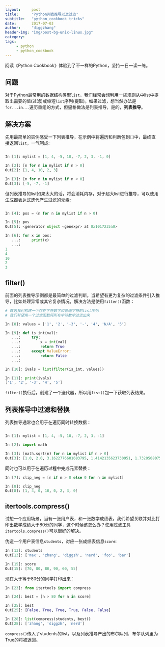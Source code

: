 ```yaml
---
layout:     post
title:      "Python列表推导以及过滤"
subtitle:   "python_cookbook tricks"
date:       2017-07-03
author:     "diggzhang"
header-img: "img/post-bg-unix-linux.jpg"
category:
tags:
     - python
     - python_cookbook
---
```


阅读《Python Cookbook》体验到了不一样的Python，坚持一日一读一练。

## 问题

对于Python最常用的数据结构类型`list`，我们经常会想利用一些规则从中list中提取出需要的值(过滤)或缩短`list`序列(提取)。如果过滤，想当然办法是`for...in...`遍历重组的方式，但逼格做法是列表推导，是的，**列表推导**。

## 解决方案

先用最简单的实例感受一下列表推导，在示例中将遍历和判断包到`[]`中，最终直接返回`list`，一气呵成:

```python

In [1]: mylist = [1, 4, -5, 10, -7, 2, 3, -1, 0]

In [2]: [n for n in mylist if n > 0]
Out[2]: [1, 4, 10, 2, 3]

In [3]: [n for n in mylist if n < 0]
Out[3]: [-5, -7, -1]

```

但列表推导的list如果太大的话，将会消耗内存，对于超大list进行推导，可以使用生成器表达式迭代产生过滤的元素:

```python

In [4]: pos = (n for n in mylist if n > 0)

In [5]: pos
Out[5]: <generator object <genexpr> at 0x1017235a0>

In [6]: for x in pos:
   ...:     print(x)
   ...:
1
4
10
2
3

```


## filter()

前面的列表推导示例都是最简单的过滤判断，当希望有更为复杂的过滤条件引入推导，比如处理异常或其它复杂情况，解决方法是使用`filter()`函数：

```python
# 首选我们构建一个存在字符数字和普通字符的list序列
# 我们希望用一个过滤函数将所有字符数字过滤出来

In [8]: values = ['1', '2', '-3', '-', '4', 'N/A', '5']

In [9]: def is_int(val):
   ...:     try:
   ...:         x = int(val)
   ...:         return True
   ...:     except ValueError:
   ...:         return False
   ...:

In [10]: ivals = list(filter(is_int, values))

In [11]: print(ivals)
['1', '2', '-3', '4', '5']

```

`filter()`执行后，创建了一个迭代器，所以用`list()`包一下获取列表结果。

## 列表推导中过滤和替换

列表推导通常也会用于在遍历同时转换数据：

```python

In [1]: mylist = [1, 4, -5, 10, -7, 2, 3, -1]

In [2]: import math

In [3]: [math.sqrt(n) for n in mylist if n > 0]
Out[3]: [1.0, 2.0, 3.1622776601683795, 1.4142135623730951, 1.7320508075688772]

```

同时也可以用于在遍历过程中完成元素替换：

```python
In [7]: clip_neg = [n if n > 0 else 0 for n in mylist]

In [8]: clip_neg
Out[8]: [1, 4, 0, 10, 0, 2, 3, 0]
```

## itertools.compress()

试想一个应用场景，当有一张用户表，和一张数学成绩表，我们希望关联并对比打印出数学成绩大于80分的同学，这个时候该怎么办？使用过滤工具`itertools.compress()`可以很好的解决。

伪造一个用户表信息`students`，对应一张成绩表信息`score`:

```python
In [13]: students
Out[13]: ['max', 'zhang', 'diggzh', 'nerd', 'foo', 'bar']

In [15]: score
Out[15]: [70, 80, 80, 90, 60, 55]
```

现在大于等于80分的同学打印出来：

```python
In [23]: from itertools import compress

In [24]: best = [n > 80 for n in score]

In [25]: best
Out[25]: [False, True, True, True, False, False]

In [28]: list(compress(students, best))
Out[28]: ['zhang', 'diggzh', 'nerd']
```

`compress()`传入了students的list，以及列表推导产出的布尔队列，布尔队列里为True的将被返回。
